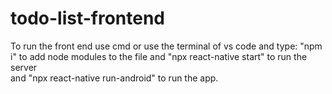 # todo-list-frontend
To run the front end use cmd or use the terminal of vs code and type:
"npm i" to add node modules to the file 
and
"npx react-native start" to run the server  
and
"npx react-native run-android" to run the app.
